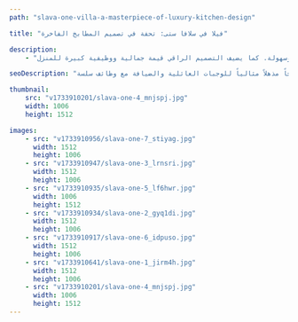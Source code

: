 ```yaml
---
path: "slava-one-villa-a-masterpiece-of-luxury-kitchen-design"

title: "فيلا في سلافا ستی: تحفة في تصميم المطابخ الفاخرة"

description:
    - "قمنا بتصميم مطبخ فاخر مميز لفيلا تقع في سلافا ستي. اختار فريقنا بعناية فائقة أجود المواد وأحدث الأجهزة لإنشاء مساحة طهي مثالية. يتميز المطبخ بمساحة رحبة تتيح حرية الحركة، مع حلول تخزين أنيقة ومدروسة. حرصنا على تحقيق التوازن المثالي بين الجمال والوظيفة العملية. سواء كان الأمر يتعلق بإعداد الوجبات العائلية أو استضافة حفلات العشاء، يجعل هذا المطبخ المتميز كل لحظة أكثر متعة وسهولة. كما يضيف التصميم الراقي قيمة جمالية ووظيفية كبيرة للمنزل."

seoDescription: "اكتشف تصميم المطبخ الفاخر  لفيلا في سلافا ستي مع مواد متميزة وأجهزة حديثة وحلول تخزين ذكية. قم بتحويل مساحتك مع مصممينا الخبراء. أنشئ مطبخاً مذهلاً مثالياً للوجبات العائلية والضيافة مع وظائف سلسة."

thumbnail:
    src: "v1733910201/slava-one-4_mnjspj.jpg"
    width: 1006
    height: 1512

images:
    - src: "v1733910956/slava-one-7_stiyag.jpg"
      width: 1512
      height: 1006
    - src: "v1733910947/slava-one-3_lrnsri.jpg"
      width: 1512
      height: 1006
    - src: "v1733910935/slava-one-5_lf6hwr.jpg"
      width: 1006
      height: 1512
    - src: "v1733910934/slava-one-2_gyq1di.jpg"
      width: 1512
      height: 1006
    - src: "v1733910917/slava-one-6_idpuso.jpg"
      width: 1512
      height: 1006
    - src: "v1733910641/slava-one-1_jirm4h.jpg"
      width: 1512
      height: 1006
    - src: "v1733910201/slava-one-4_mnjspj.jpg"
      width: 1006
      height: 1512
---
```

